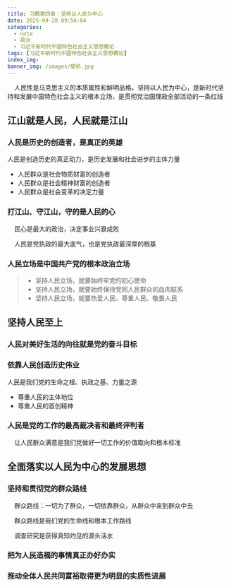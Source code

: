 ```yaml
---
title: 习概第四章：坚持以人民为中心
date: 2025-09-20 09:56:04
categories:
  - note
  - 政治
  - 习近平新时代中国特色社会主义思想概论
tags: [习近平新时代中国特色社会主义思想概论]
index_img:
banner_img: /images/壁纸.jpg
---
```


&nbsp;&nbsp;&nbsp;&nbsp;人民性是马克思主义的本质属性和鲜明品格。坚持以人民为中心，是新时代坚持和发展中国特色社会主义的根本立场，是贯彻党治国理政全部活动的一条红线

## 江山就是人民，人民就是江山

### 人民是历史的创造者，是真正的英雄

人民是创造历史的真正动力，是历史发展和社会进步的主体力量

- 人民群众是社会物质财富的创造者
- 人民群众是社会精神财富的创造者
- 人民群众是社会变革的决定力量

### 打江山、守江山，守的是人民的心

&nbsp;&nbsp;&nbsp;&nbsp;民心是最大的政治，决定事业兴衰成败

&nbsp;&nbsp;&nbsp;&nbsp;人民是党执政的最大底气，也是党执政最深厚的根基

### 人民立场是中国共产党的根本政治立场

> - 坚持人民立场，就要始终牢党的初心使命
> - 坚持人民立场，就要始终保持党同人民群众的血肉联系
> - 坚持人民立场，就要热爱人民、尊重人民、敬畏人民

## 坚持人民至上

### 人民对美好生活的向往就是党的奋斗目标

### 依靠人民创造历史伟业

人民是我们党的生命之根、执政之基、力量之源

- 尊重人民的主体地位
- 尊重人民的首创精神

### 人民是党的工作的最高裁决者和最终评判者

&nbsp;&nbsp;&nbsp;&nbsp;让人民群众满意是我们党做好一切工作的价值取向和根本标准

## 全面落实以人民为中心的发展思想

### 坚持和贯彻党的群众路线

&nbsp;&nbsp;&nbsp;&nbsp;群众路线：一切为了群众，一切依靠群众，从群众中来到群众中去

&nbsp;&nbsp;&nbsp;&nbsp;群众路线是我们党的生命线和根本工作路线

&nbsp;&nbsp;&nbsp;&nbsp;调查研究是获得真知灼见的源头活水

### 把为人民造福的事情真正办好办实

### 推动全体人民共同富裕取得更为明显的实质性进展